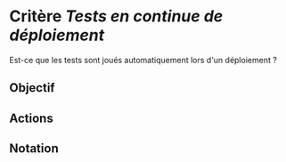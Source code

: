 # Critère *Tests en continue de déploiement*
Est-ce que les tests sont joués automatiquement lors d'un déploiement ?

## Objectif


## Actions


## Notation